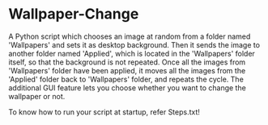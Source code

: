 # Wallpaper-Change
A Python script which chooses an image at random from a folder named 'Wallpapers' and sets it as desktop background. Then it sends the image to another folder named 'Applied', which is located in the 'Wallpapers' folder itself, so that the background is not repeated. Once all the images from 'Wallpapers' folder have been applied, it moves all the images from the 'Applied' folder back to 'Wallpapers' folder, and repeats the cycle. The additional GUI feature lets you choose whether you want to change the wallpaper or not.

To know how to run your script at startup, refer Steps.txt!
